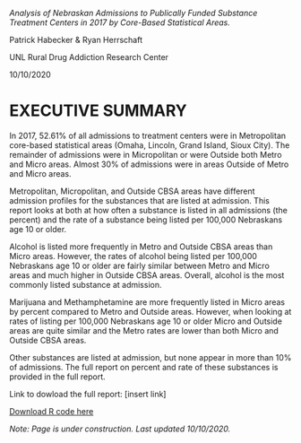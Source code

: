 *Analysis of Nebraskan Admissions to Publically Funded Substance Treatment Centers in 2017 by Core-Based Statistical Areas.*

Patrick Habecker & Ryan Herrschaft

UNL Rural Drug Addiction Research Center

10/10/2020

# EXECUTIVE SUMMARY

In 2017, 52.61% of all admissions to treatment centers were in Metropolitan core-based statistical areas (Omaha, Lincoln, Grand Island, Sioux City). The remainder of admissions were in Micropolitan or were Outside both Metro and Micro areas. Almost 30% of admissions were in areas Outside of Metro and Micro areas.

Metropolitan, Micropolitan, and Outside CBSA areas have different admission profiles for the substances that are listed at admission. This report looks at both at how often a substance is listed in all admissions (the percent) and the rate of a substance being listed per 100,000 Nebraskans age 10 or older. 

Alcohol is listed more frequently in Metro and Outside CBSA areas than Micro areas. However, the rates of alcohol being listed per 100,000 Nebraskans age 10 or older are fairly similar between Metro and Micro areas and much higher in Outside CBSA areas. Overall, alcohol is the most commonly listed substance at admission. 

Marijuana and Methamphetamine are more frequently listed in Micro areas by percent compared to Metro and Outside areas. However, when looking at rates of listing per 100,000 Nebraskans age 10 or older Micro and Outside areas are quite similar and the Metro rates are lower than both Micro and Outside CBSA areas.

Other substances are listed at admission, but none appear in more than 10% of admissions. The full report on percent and rate of these substances is provided in the full report. 

Link to dowload the full report: [insert link]


[Download R code here](../master/TEDS_Nebraska_8_graphs_10_10_2020)

*Note: Page is under construction. Last updated 10/10/2020.*
